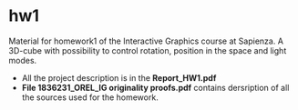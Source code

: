 # hw1
Material for homework1 of the Interactive Graphics course at Sapienza.
A 3D-cube with possibility to control rotation, position in the space and light modes. 
* All the project description is in the **Report_HW1.pdf**
* **File 1836231_OREL_IG originality proofs.pdf** contains dersription of all the sources used for the homework.
